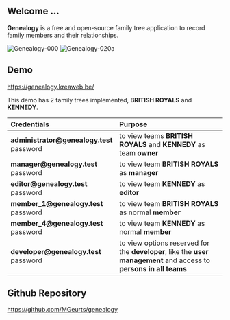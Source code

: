 ## Welcome ...

**Genealogy** is a free and open-source family tree application to record family members and their relationships.

<img src="https://genealogy.kreaweb.be/img/help/genealogy-000.webp" class="rounded" alt="Genealogy-000">
<img src="https://genealogy.kreaweb.be/img/help/genealogy-020b.webp" class="rounded" alt="Genealogy-020a">

## Demo

<a href="https://genealogy.kreaweb.be/" target="_blank">https://genealogy.kreaweb.be/</a>

This demo has 2 family trees implemented, **BRITISH ROYALS** and **KENNEDY**.

<table>
    <thead>
        <tr>
            <th style="text-align:left">Credentials</th>
            <th style="text-align:left">Purpose</th>
        </tr>
    </thead>
    <tbody>
        <tr>
            <td><b>administrator@genealogy.test</b><br/>password</td>
            <td>to view teams <b>BRITISH ROYALS</b> and <b>KENNEDY</b> as team <b>owner</b></td>
        </tr>
        <tr>
            <td><b>manager@genealogy.test</b><br/>password</td>
            <td>to view team <b>BRITISH ROYALS</b> as <b>manager</b></td>
        </tr>
        <tr>
            <td><b>editor@genealogy.test</b><br/>password</td>
            <td>to view team <b>KENNEDY</b> as <b>editor</b></td>
        </tr>
        <tr>
            <td><b>member_1@genealogy.test</b><br/>password</td>
            <td>to view team <b>BRITISH ROYALS</b> as normal <b>member</b></td>
        </tr>
        <tr>
            <td><b>member_4@genealogy.test</b><br/>password</td>
            <td>to view team <b>KENNEDY</b> as normal <b>member</b></td>
        </tr>
        <tr>
            <td><b>developer@genealogy.test</b><br/>password</td>
            <td>to view options reserved for the <b>developer</b>, like the <b>user management</b> and access to <b>persons in all teams</b></td>
        </tr>
    </tbody>
</table>

## Github Repository

<a href="https://github.com/MGeurts/genealogy/" target="_blank">https://github.com/MGeurts/genealogy</a>

